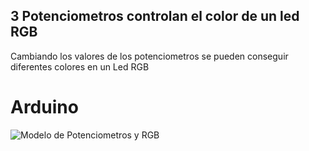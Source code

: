 ## 3 Potenciometros controlan el color de un led RGB

Cambiando los valores de los potenciometros se pueden conseguir diferentes colores en un Led RGB

# Arduino
![Modelo de Potenciometros y RGB](./Potenciometro%20RGB/Potenciometro%20RGB.png)


